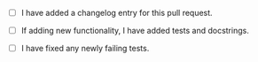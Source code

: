 <!--
Thank you for contributing to PlasmaPy! Here's a bunch of pointers to
make things easier for all of us:

* If this PR will solve an issue tracked by GitHub, please add
  "Closes #42." for example issue 42 to automatically close the issue once the
  pull request is merged.  If your PR will not completely solve the issue,
  please still reference the issue.

* Remember to add some description of your changes in this text box.

* If your pull request is not yet ready for review - either because
  you're just looking for feedback on a change or because you're not
  perfectly satisfied with your change - submit it as a draft pull request.
  Remember to change its' status once it's ready.

* If this is your first contribution, please add your name to the author
  list in `docs/about/credits.rst`.

* Feel free to chat with other developers on our Matrix channel at:
   https://riot.im/app/#/room/#plasmapy:openastronomy.org

* We have a developer's guide, where some answers to your questions may
  possibly be found, at
  http://docs.plasmapy.org/en/latest/development/index.html

Many thanks in advance for following these pointers and for being willing to contribute!

When submitting a pull request, please ensure that you can (eventually,
sometime before it is merged) check the following basic requirements:

-->

- [ ] I have added a changelog entry for this pull request.

<!--

In short: changelog entries are short descriptions of your PR's changes
in `.rst` files in the `changelog` directory, named like
`<PULL REQUEST>.<TYPE>.rst`, where `<PULL
REQUEST>` is a pull request number, and `<TYPE>` is one of:

* `breaking`: A change which requires users to change code and is not backwards compatible. (Not to be used for removal of deprecated features.)
* `feature`: New user facing features and any new behavior.
* `bugfix`: Fixes a reported bug.
* `doc`: Documentation addition or improvement, like rewording an entire session or adding missing docs.
* `removal`: Feature deprecation and/or feature removal.
* `trivial`: A change which has no user facing effect or is tiny change.

For more information, see:
https://github.com/PlasmaPy/PlasmaPy/blob/master/changelog/README.rst

--->

- [ ] If adding new functionality, I have added tests and
      docstrings.

<!--
(Tests pop up at the bottom, in the checks box.)
-->

- [ ] I have fixed any newly failing tests.

<!--
(if you're unsure why they're failing, ask!)
-->
